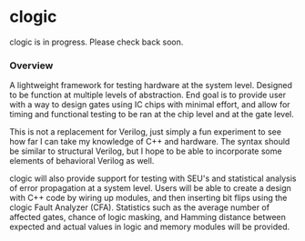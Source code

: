 # clogic 
clogic is in progress. Please check back soon.

### Overview
A lightweight framework for testing hardware at the system level. Designed to be function at multiple levels of abstraction. End goal is to provide user with a way to design gates using IC chips with minimal effort, and allow for timing and functional testing to be ran at the chip level and at the gate level. 

This is not a replacement for Verilog, just simply a fun experiment to see how far I can take my knowledge of C++ and hardware. The syntax should be similar to structural Verilog, but I hope to be able to incorporate some elements of behavioral Verilog as well.

clogic will also provide support for testing with SEU's and statistical analysis of error propagation at a system level. Users will be able to create a design with C++ code by wiring up modules, and then inserting bit flips using the clogic Fault Analyzer (CFA). Statistics such as the average number of affected gates, chance of logic masking, and Hamming distance between expected and actual values in logic and memory modules will be provided.